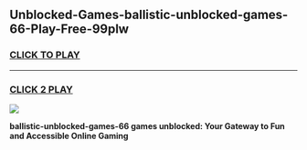 
## Unblocked-Games-ballistic-unblocked-games-66-Play-Free-99plw
<h3>
<a href="https://premium76.site?title=ballistic-unblocked-games-66&ref=20M">CLICK TO PLAY</a></h3>
<hr>

<h3>
<a href="https://premium76.site?title=ballistic-unblocked-games-66&ref=20M">CLICK 2 PLAY</a>
  
</h3>

<a href="https://premium76.site?title=ballistic-unblocked-games-66&ref=19M"><img src="https://clearcache.store/games.png"></a>


**ballistic-unblocked-games-66 games unblocked: Your Gateway to Fun and Accessible Online Gaming**
